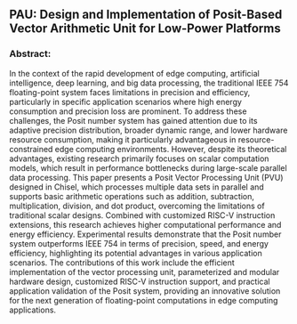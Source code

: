 ## PAU: Design and Implementation of Posit-Based Vector Arithmetic Unit for Low-Power Platforms
### Abstract:
In the context of the rapid development of edge computing, artificial intelligence, deep learning, and big data processing, the traditional IEEE 754 floating-point system faces limitations in precision and efficiency, particularly in specific application scenarios where high energy consumption and precision loss are prominent. To address these challenges, the Posit number system has gained attention due to its adaptive precision distribution, broader dynamic range, and lower hardware resource consumption, making it particularly advantageous in resource-constrained edge computing environments. However, despite its theoretical advantages, existing research primarily focuses on scalar computation models, which result in performance bottlenecks during large-scale parallel data processing. This paper presents a Posit Vector Processing Unit (PVU) designed in Chisel, which processes multiple data sets in parallel and supports basic arithmetic operations such as addition, subtraction, multiplication, division, and dot product, overcoming the limitations of traditional scalar designs. Combined with customized RISC-V instruction extensions, this research achieves higher computational performance and energy efficiency. Experimental results demonstrate that the Posit number system outperforms IEEE 754 in terms of precision, speed, and energy efficiency, highlighting its potential advantages in various application scenarios. The contributions of this work include the efficient implementation of the vector processing unit, parameterized and modular hardware design, customized RISC-V instruction support, and practical application validation of the Posit system, providing an innovative solution for the next generation of floating-point computations in edge computing applications.
